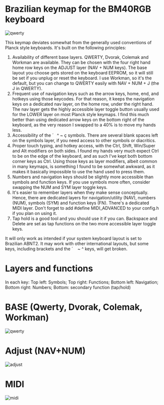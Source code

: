 # Brazilian keymap for the BM40RGB keyboard

![qwerty](https://user-images.githubusercontent.com/62627597/133505514-466192cf-c58f-4b6f-9b7c-53ec36078401.png)

This keymap deviates somewhat from the generally used conventions of Planck style keyboards. 
It's built on the following principles:

1. Availability of different base layers. QWERTY, Dvorak, Colemak and Workman are available. They can be chosen with the four right hand home row keys on the ADJUST layer (NAV + NUM keys). The base layout you choose gets stored on the keyboard EEPROM, so it will still be set if you unplug or reset the keyboard. I use Workman, so it's the default, but you can change to QWERTY easily with NAV + NUM + J  (the J in QWERTY).
2. Frequent use of navigation keys such as the arrow keys, home, end, and hotkeys using those keycodes. For that reason, it keeps the navigation keys on a dedicated nav layer, on the home row, under the right hand. The nav layer gets the highly accessible layer toggle button usually used for the LOWER layer on most Planck style keymaps. I find this much better than using dedicated arrow keys on the bottom right of the keyboard, as the very reason I swapped to a 40% is to move my hands less.
3. Accessibility of the ´ ` `^ ~ ç symbols. There are several blank spaces left on the symbols layer, if you need access to other symbols or diacritics.
4. Proper touch typing, and hotkey access, with the Ctrl, Shift, Win/Super and Alt modifiers on both sides. I found my hands very much expect Ctrl to be on the edge of the keyboard, and as such I've kept both bottom corner keys as Ctrl. Using those keys as layer modifiers, albeit common in many keymaps, is something I found to be somewhat awkward, as it makes it basically impossible to use the hand used to press them.
5. Numbers and navigation keys should be slightly more accessible than symbols and function keys. If you use symbols more often, consider swapping the NUM and SYM layer toggle keys.
6. It's easier to remember layers when they make sense conceptually. Hence, there are dedicated layers for navigation/utility (NAV), numbers (NUM), symbols (SYM) and function keys (FN). There's a dedicated MIDI layer. Don't forget to add #define MIDI_ADVANCED to your config.h if you plan on using it.
7. Tap hold is a good tool and you should use it if you can. Backspace and Delete are set as tap functions on the two more accessible layer toggle keys.

It will only work as intended if your system keyboard layout is set to Brazilian ABNT2. It may work with other international layouts, but some keys, including brackets and the ´ ` ` ~ ^ keys, will get broken. 

# Layers and functions

In each key:
Top left: Symbols; 
Top right: Functions;
Bottom left: Navigation;
Bottom right: Numbers;
Bottom: secondary function (tap/hold)

# BASE (Qwerty, Dvorak, Colemak, Workman)
![qwerty](https://user-images.githubusercontent.com/62627597/133505788-e8410162-8491-4f52-bc94-62dacb752171.png)

# Adjust (NAV+NUM)
![adjust](https://user-images.githubusercontent.com/62627597/133182475-1994e733-71a2-42ee-88fe-9a15e711b938.png)

# MIDI
![midi](https://user-images.githubusercontent.com/62627597/133505599-8ae3ea32-5f8f-451f-b191-f74c514d22c0.png)

